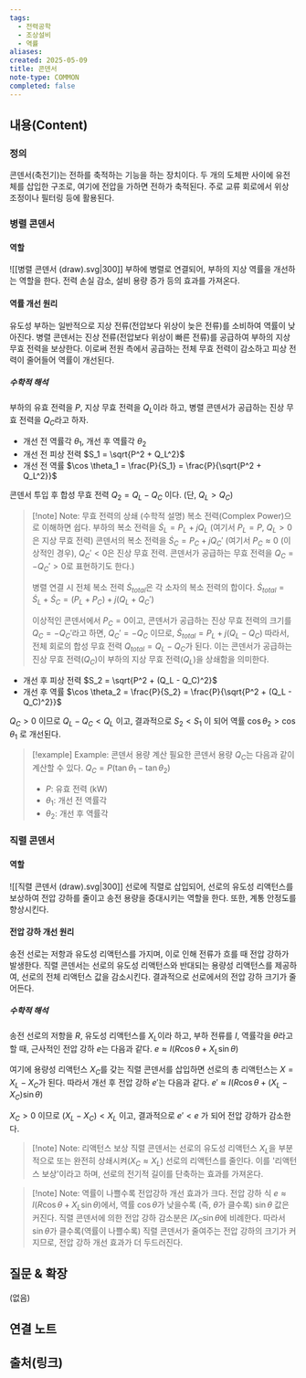 ```yaml
---
tags:
  - 전력공학
  - 조상설비
  - 역률
aliases: 
created: 2025-05-09
title: 콘덴서
note-type: COMMON
completed: false
---
```


## 내용(Content)

### 정의
콘덴서(축전기)는 전하를 축적하는 기능을 하는 장치이다. 두 개의 도체판 사이에 유전체를 삽입한 구조로, 여기에 전압을 가하면 전하가 축적된다. 주로 교류 회로에서 위상 조정이나 필터링 등에 활용된다.

### 병렬 콘덴서
#### 역할
![[병렬 콘덴서 (draw).svg|300]]
부하에 병렬로 연결되어, 부하의 지상 역률을 개선하는 역할을 한다. 전력 손실 감소, 설비 용량 증가 등의 효과를 가져온다.

#### 역률 개선 원리
유도성 부하는 일반적으로 지상 전류(전압보다 위상이 늦은 전류)를 소비하여 역률이 낮아진다. 병렬 콘덴서는 진상 전류(전압보다 위상이 빠른 전류)를 공급하여 부하의 지상 무효 전력을 보상한다. 이로써 전원 측에서 공급하는 전체 무효 전력이 감소하고 피상 전력이 줄어들어 역률이 개선된다.

##### 수학적 해석
부하의 유효 전력을 $P$, 지상 무효 전력을 $Q_L$이라 하고, 병렬 콘덴서가 공급하는 진상 무효 전력을 $Q_C$라고 하자.
- 개선 전 역률각 $\theta_1$, 개선 후 역률각 $\theta_2$
- 개선 전 피상 전력 $S_1 = \sqrt{P^2 + Q_L^2}$
- 개선 전 역률 $\cos \theta_1 = \frac{P}{S_1} = \frac{P}{\sqrt{P^2 + Q_L^2}}$

콘덴서 투입 후 합성 무효 전력 $Q_2 = Q_L - Q_C$ 이다. (단, $Q_L > Q_C$)

> [!note] Note: 무효 전력의 상쇄 (수학적 설명)
> 복소 전력(Complex Power)으로 이해하면 쉽다.
> 부하의 복소 전력을 $\dot{S}_L = P_L + jQ_L$ (여기서 $P_L=P$, $Q_L > 0$은 지상 무효 전력)
> 콘덴서의 복소 전력을 $\dot{S}_C = P_C + jQ_C'$ (여기서 $P_C \approx 0$ (이상적인 경우), $Q_C' < 0$은 진상 무효 전력. 콘덴서가 공급하는 무효 전력을 $Q_C = -Q_C' >0$로 표현하기도 한다.)
>
> 병렬 연결 시 전체 복소 전력 $\dot{S}_{total}$은 각 소자의 복소 전력의 합이다.
> $\dot{S}_{total} = \dot{S}_L + \dot{S}_C = (P_L + P_C) + j(Q_L + Q_C')$
>
> 이상적인 콘덴서에서 $P_C=0$이고, 콘덴서가 공급하는 진상 무효 전력의 크기를 $Q_C = -Q_C'$라고 하면, $Q_C' = -Q_C$ 이므로,
> $\dot{S}_{total} = P_L + j(Q_L - Q_C)$
> 따라서, 전체 회로의 합성 무효 전력 $Q_{total} = Q_L - Q_C$가 된다.
> 이는 콘덴서가 공급하는 진상 무효 전력($Q_C$)이 부하의 지상 무효 전력($Q_L$)을 상쇄함을 의미한다.

- 개선 후 피상 전력 $S_2 = \sqrt{P^2 + (Q_L - Q_C)^2}$
- 개선 후 역률 $\cos \theta_2 = \frac{P}{S_2} = \frac{P}{\sqrt{P^2 + (Q_L - Q_C)^2}}$

$Q_C > 0$ 이므로 $Q_L - Q_C < Q_L$ 이고, 결과적으로 $S_2 < S_1$ 이 되어 역률 $\cos \theta_2 > \cos \theta_1$ 로 개선된다.

> [!example] Example: 콘덴서 용량 계산
> 필요한 콘덴서 용량 $Q_C$는 다음과 같이 계산할 수 있다.
> $Q_C = P (\tan\theta_1 - \tan\theta_2)$
> - $P$: 유효 전력 (kW)
> - $\theta_1$: 개선 전 역률각
> - $\theta_2$: 개선 후 역률각

### 직렬 콘덴서
#### 역할
![[직렬 콘덴서 (draw).svg|300]]
선로에 직렬로 삽입되어, 선로의 유도성 리액턴스를 보상하여 전압 강하를 줄이고 송전 용량을 증대시키는 역할을 한다. 또한, 계통 안정도를 향상시킨다.

#### 전압 강하 개선 원리
송전 선로는 저항과 유도성 리액턴스를 가지며, 이로 인해 전류가 흐를 때 전압 강하가 발생한다. 직렬 콘덴서는 선로의 유도성 리액턴스와 반대되는 용량성 리액턴스를 제공하여, 선로의 전체 리액턴스 값을 감소시킨다. 결과적으로 선로에서의 전압 강하 크기가 줄어든다.

##### 수학적 해석
송전 선로의 저항을 $R$, 유도성 리액턴스를 $X_L$이라 하고, 부하 전류를 $I$, 역률각을 $\theta$라고 할 때, 근사적인 전압 강하 $e$는 다음과 같다.
$e \approx I(R\cos\theta + X_L\sin\theta)$

여기에 용량성 리액턴스 $X_C$를 갖는 직렬 콘덴서를 삽입하면 선로의 총 리액턴스는 $X = X_L - X_C$가 된다.
따라서 개선 후 전압 강하 $e'$는 다음과 같다.
$e' \approx I(R\cos\theta + (X_L - X_C)\sin\theta)$

$X_C > 0$ 이므로 $(X_L - X_C) < X_L$ 이고, 결과적으로 $e' < e$ 가 되어 전압 강하가 감소한다.

> [!note] Note: 리액턴스 보상
> 직렬 콘덴서는 선로의 유도성 리액턴스 $X_L$을 부분적으로 또는 완전히 상쇄시켜($X_C \approx X_L$) 선로의 리액턴스를 줄인다. 이를 '리액턴스 보상'이라고 하며, 선로의 전기적 길이를 단축하는 효과를 가져온다.

>[!note] Note: 역률이 나쁠수록 전압강하 개선 효과가 크다.
> 전압 강하 식 $e \approx I(R\cos\theta + X_L\sin\theta)$에서, 역률 $\cos\theta$가 낮을수록 (즉, $\theta$가 클수록) $\sin\theta$ 값은 커진다. 직렬 콘덴서에 의한 전압 강하 감소분은 $I X_C \sin\theta$에 비례한다. 따라서 $\sin\theta$가 클수록(역률이 나쁠수록) 직렬 콘덴서가 줄여주는 전압 강하의 크기가 커지므로, 전압 강하 개선 효과가 더 두드러진다.

## 질문 & 확장

(없음)

## 연결 노트

## 출처(링크)